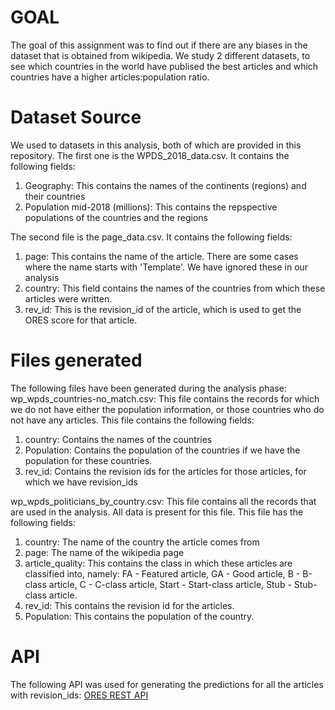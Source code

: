 # GOAL
The goal of this assignment was to find out if there are any biases in the dataset that is obtained from wikipedia. We study 2 different datasets, to see which countries in the world have publised the best articles and which countries have a higher articles:population ratio.

# Dataset Source
We used to datasets in this analysis, both of which are provided in this repository.
The first one is the WPDS_2018_data.csv. It contains the following fields:
1. Geography: This contains the names of the continents (regions) and their countries
2. Population mid-2018 (millions): This contains the repspective populations of the countries and the regions

The second file is the page_data.csv. It contains the following fields:
1. page: This contains the name of the article. There are some cases where the name starts with 'Template'. We have ignored these in our analysis
2. country: This field contains the names of the countries from which these articles were written.
3. rev_id: This is the revision_id of the article, which is used to get the ORES score for that article.

# Files generated
The following files have been generated during the analysis phase:
wp_wpds_countries-no_match.csv: This file contains the records for which we do not have either the population information, or those countries who do not have any articles. This file contains the following fields:
1. country: Contains the names of the countries
2. Population: Contains the population of the countries if we have the population for these countries.
3. rev_id: Contains the revision ids for the articles for those articles, for which we have revision_ids

wp_wpds_politicians_by_country.csv: This file contains all the records that are used in the analysis. All data is present for this file. This file has the following fields:
1. country: The name of the country the article comes from
2. page: The name of the wikipedia page
3. article_quality: This contains the class in which these articles are classified into, namely: FA - Featured article, GA - Good article, B - B-class article, C - C-class article, Start - Start-class article, Stub - Stub-class article.
4. rev_id: This contains the revision id for the articles.
5. Population: This contains the population of the country.

# API
The following API was used for generating the predictions for all the articles with revision_ids:
[ORES REST API](https://ores.wikimedia.org/v3/#!/scoring/get_v3_scores_context_revid_model)
